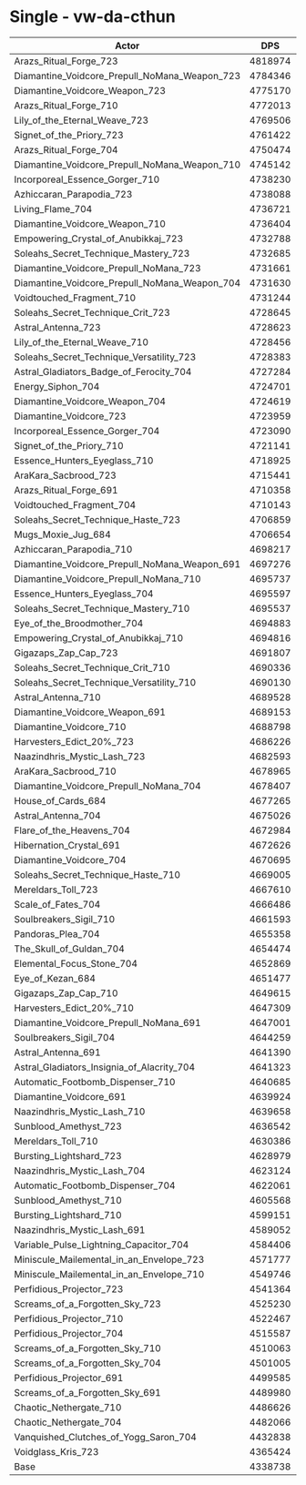 # Single - vw-da-cthun
| Actor | DPS | Increase |
|---|:---:|:---:|
|Arazs_Ritual_Forge_723|4818974|11.07%|
|Diamantine_Voidcore_Prepull_NoMana_Weapon_723|4784346|10.27%|
|Diamantine_Voidcore_Weapon_723|4775170|10.06%|
|Arazs_Ritual_Forge_710|4772013|9.99%|
|Lily_of_the_Eternal_Weave_723|4769506|9.93%|
|Signet_of_the_Priory_723|4761422|9.74%|
|Arazs_Ritual_Forge_704|4750474|9.49%|
|Diamantine_Voidcore_Prepull_NoMana_Weapon_710|4745142|9.37%|
|Incorporeal_Essence_Gorger_710|4738230|9.21%|
|Azhiccaran_Parapodia_723|4738088|9.20%|
|Living_Flame_704|4736721|9.17%|
|Diamantine_Voidcore_Weapon_710|4736404|9.17%|
|Empowering_Crystal_of_Anubikkaj_723|4732788|9.08%|
|Soleahs_Secret_Technique_Mastery_723|4732685|9.08%|
|Diamantine_Voidcore_Prepull_NoMana_723|4731661|9.06%|
|Diamantine_Voidcore_Prepull_NoMana_Weapon_704|4731630|9.06%|
|Voidtouched_Fragment_710|4731244|9.05%|
|Soleahs_Secret_Technique_Crit_723|4728645|8.99%|
|Astral_Antenna_723|4728623|8.99%|
|Lily_of_the_Eternal_Weave_710|4728456|8.98%|
|Soleahs_Secret_Technique_Versatility_723|4728383|8.98%|
|Astral_Gladiators_Badge_of_Ferocity_704|4727284|8.96%|
|Energy_Siphon_704|4724701|8.90%|
|Diamantine_Voidcore_Weapon_704|4724619|8.89%|
|Diamantine_Voidcore_723|4723959|8.88%|
|Incorporeal_Essence_Gorger_704|4723090|8.86%|
|Signet_of_the_Priory_710|4721141|8.81%|
|Essence_Hunters_Eyeglass_710|4718925|8.76%|
|AraKara_Sacbrood_723|4715441|8.68%|
|Arazs_Ritual_Forge_691|4710358|8.57%|
|Voidtouched_Fragment_704|4710143|8.56%|
|Soleahs_Secret_Technique_Haste_723|4706859|8.48%|
|Mugs_Moxie_Jug_684|4706654|8.48%|
|Azhiccaran_Parapodia_710|4698217|8.29%|
|Diamantine_Voidcore_Prepull_NoMana_Weapon_691|4697276|8.26%|
|Diamantine_Voidcore_Prepull_NoMana_710|4695737|8.23%|
|Essence_Hunters_Eyeglass_704|4695597|8.22%|
|Soleahs_Secret_Technique_Mastery_710|4695537|8.22%|
|Eye_of_the_Broodmother_704|4694883|8.21%|
|Empowering_Crystal_of_Anubikkaj_710|4694816|8.21%|
|Gigazaps_Zap_Cap_723|4691807|8.14%|
|Soleahs_Secret_Technique_Crit_710|4690336|8.10%|
|Soleahs_Secret_Technique_Versatility_710|4690130|8.10%|
|Astral_Antenna_710|4689528|8.09%|
|Diamantine_Voidcore_Weapon_691|4689153|8.08%|
|Diamantine_Voidcore_710|4688798|8.07%|
|Harvesters_Edict_20%_723|4686226|8.01%|
|Naazindhris_Mystic_Lash_723|4682593|7.93%|
|AraKara_Sacbrood_710|4678965|7.84%|
|Diamantine_Voidcore_Prepull_NoMana_704|4678407|7.83%|
|House_of_Cards_684|4677265|7.80%|
|Astral_Antenna_704|4675026|7.75%|
|Flare_of_the_Heavens_704|4672984|7.70%|
|Hibernation_Crystal_691|4672626|7.70%|
|Diamantine_Voidcore_704|4670695|7.65%|
|Soleahs_Secret_Technique_Haste_710|4669005|7.61%|
|Mereldars_Toll_723|4667610|7.58%|
|Scale_of_Fates_704|4666486|7.55%|
|Soulbreakers_Sigil_710|4661593|7.44%|
|Pandoras_Plea_704|4655358|7.30%|
|The_Skull_of_Guldan_704|4654474|7.28%|
|Elemental_Focus_Stone_704|4652869|7.24%|
|Eye_of_Kezan_684|4651477|7.21%|
|Gigazaps_Zap_Cap_710|4649615|7.17%|
|Harvesters_Edict_20%_710|4647309|7.11%|
|Diamantine_Voidcore_Prepull_NoMana_691|4647001|7.10%|
|Soulbreakers_Sigil_704|4644259|7.04%|
|Astral_Antenna_691|4641390|6.98%|
|Astral_Gladiators_Insignia_of_Alacrity_704|4641323|6.97%|
|Automatic_Footbomb_Dispenser_710|4640685|6.96%|
|Diamantine_Voidcore_691|4639924|6.94%|
|Naazindhris_Mystic_Lash_710|4639658|6.94%|
|Sunblood_Amethyst_723|4636542|6.86%|
|Mereldars_Toll_710|4630386|6.72%|
|Bursting_Lightshard_723|4628979|6.69%|
|Naazindhris_Mystic_Lash_704|4623124|6.55%|
|Automatic_Footbomb_Dispenser_704|4622061|6.53%|
|Sunblood_Amethyst_710|4605568|6.15%|
|Bursting_Lightshard_710|4599151|6.00%|
|Naazindhris_Mystic_Lash_691|4589052|5.77%|
|Variable_Pulse_Lightning_Capacitor_704|4584406|5.66%|
|Miniscule_Mailemental_in_an_Envelope_723|4571777|5.37%|
|Miniscule_Mailemental_in_an_Envelope_710|4549746|4.86%|
|Perfidious_Projector_723|4541364|4.67%|
|Screams_of_a_Forgotten_Sky_723|4525230|4.30%|
|Perfidious_Projector_710|4522467|4.23%|
|Perfidious_Projector_704|4515587|4.08%|
|Screams_of_a_Forgotten_Sky_710|4510063|3.95%|
|Screams_of_a_Forgotten_Sky_704|4501005|3.74%|
|Perfidious_Projector_691|4499585|3.71%|
|Screams_of_a_Forgotten_Sky_691|4489980|3.49%|
|Chaotic_Nethergate_710|4486626|3.41%|
|Chaotic_Nethergate_704|4482066|3.30%|
|Vanquished_Clutches_of_Yogg_Saron_704|4432838|2.17%|
|Voidglass_Kris_723|4365424|0.62%|
|Base|4338738|0.00%|
